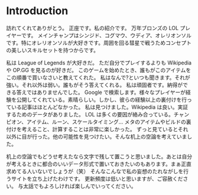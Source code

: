 # Introduction

訪れてくれてありがとう。
正座です。私の紹介です。
万年ブロンズの LOL プレイヤーです。
メインチャンプはシンジド、コグマウ、ウディア、オレリオンソルです。特にオレリオンソルが大好きです。周囲を回る彗星で戦うためコンセプトの美しいスキルセットを持つからです。

私は League of Legends が大好きだ。
ただ自分でプレイするよりも Wikipedia や OP.GG を見るのが好きだ。
このゲームを始めたとき、誰もがこのアイテムをこの順番で買いなさいと教えてくれた。
私はなんで?といつも聞きます。それが強い。それ以外は弱い。誰もがそう答えてくれる。
私は頑固者です。納得ができる答えではありませんでした。
Google で検索します。様々なプレイヤーが経験を公開してくれている。素晴らしい。しかし、彼らの経験以上の裏付けを行っている記事はほとんどなかった。
私は見つけました。Wikipedia は良い。実証するためのデータがありました。
LOL は多くの要因が絡み合っている。チャンピオン、アイテム、ルーン、スケールタイミング...
メタのアイテムやビルドの裏付けを考えること、計算することは非常に楽しかった。
ずっと見ているとそれ以外に目が行った。他の可能性を見つけたい。そんな机上の空論を考えていました。

机上の空論でもどうせ考えたなら文字で残して置こうと思いました。あとは自分が考えるときに都合のいいデータ形式で置いておきたいのもあります。まぁ正直求めてる人いないでしょうが（笑）
そんなこんなで私の妄想のたれながしを行うサイトを立ち上げたわけです。
更新頻度は低いと思いますが、ご容赦ください。
与太話でもよろしければ楽しんでいってください。
